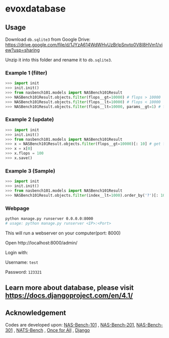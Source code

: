 # evoxdatabase

## Usage

Download `db.sqlite3` from Google Drive: https://drive.google.com/file/d/1JYzA614WdWHvUzBrlpSnvto0V8l8HVm1/view?usp=sharing

Unzip it into this folder and rename it to `db.sqlite3`.


### Example 1 (filter)
```python
>>> import init
>>> init.init()
>>> from nasbench101.models import NASBench101Result
>>> NASBench101Result.objects.filter(flops__gt=10000) # flops > 10000
>>> NASBench101Result.objects.filter(flops__lt=10000) # flops < 10000
>>> NASBench101Result.objects.filter(flops__lt=10000, params__gt=1) # flops < 10000 and params > 1
```

### Example 2 (update)
```python
>>> import init
>>> init.init()
>>> from nasbench101.models import NASBench101Result
>>> x = NASBench101Result.objects.filter(flops__gt=10000)[: 10] # get first 10 results
>>> x = x[0]
>>> x.flops = 100
>>> x.save()
```

### Example 3 (Sample)
```python
>>> import init
>>> init.init()
>>> from nasbench101.models import NASBench101Result
>>> NASBench101Result.objects.filter(index__lt=1000).order_by('?')[: 10] # Randomely sample 10 results
```

### Webpage
```bash
python manage.py runserver 0.0.0.0:8000
# usage: python manage.py runserver <IP>:<Port>
```
This will run a webserver on your computer(port: 8000)

Open http://localhost:8000/admin/

Login with:

Username: `test`

Password: `123321`

## Learn more about database, please visit https://docs.djangoproject.com/en/4.1/

## Acknowledgement

Codes are developed upon: [NAS-Bench-101](https://github.com/google-research/nasbench)
, [NAS-Bench-201](https://github.com/D-X-Y/NAS-Bench-201), [NAS-Bench-301](https://github.com/automl/nasbench301)
, [NATS-Bench](https://xuanyidong.com/assets/projects/NATS-Bench)
, [Once for All](https://github.com/mit-han-lab/once-for-all)
, [Django](https://www.djangoproject.com/)
